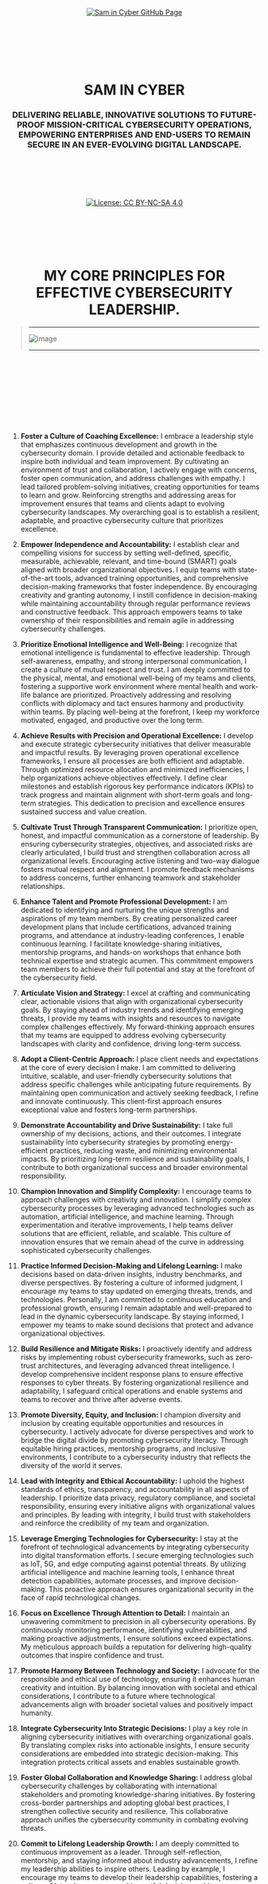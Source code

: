 <br><br><br><br><br><br><br><br>

<p align="center">
    <a href="https://github.com/samincyber">
        <img src="https://img.shields.io/badge/CLICK%20HERE%20TO%20VISIT%20SAM%20IN%20CYBER'S%20GITHUB%20PAGE-28a745?style=for-the-badge&labelColor=000000&logo=github&logoColor=white" 
             alt="Sam in Cyber GitHub Page" style="margin: 10px;">
    </a>
</p>

<br><br><br><br>

<h1 align="center">SAM IN CYBER</h1>
<h3 align="center">DELIVERING RELIABLE, INNOVATIVE SOLUTIONS TO FUTURE-PROOF MISSION-CRITICAL CYBERSECURITY OPERATIONS, EMPOWERING ENTERPRISES AND END-USERS TO REMAIN SECURE IN AN EVER-EVOLVING DIGITAL LANDSCAPE.</h3>

<br><br><br><br>

<p align="center">
    <a href="https://creativecommons.org/licenses/by-nc-sa/4.0/deed.en">
        <img src="https://img.shields.io/badge/license-Creative%20Commons%20BY--NC--SA%204.0-blue.svg" 
             alt="License: CC BY-NC-SA 4.0" />
    </a>
</p>

<br><br><br><br>

 
<h1 align="center">MY CORE PRINCIPLES FOR EFFECTIVE CYBERSECURITY LEADERSHIP.</h1>

> -----
>
> ![image](https://pbs.twimg.com/media/GiZOiRGWIAAVyIu?format=jpg&name=large)
>
> -----


<br><br><br><br><br><br><br><br>

1. **Foster a Culture of Coaching Excellence:**  I embrace a leadership style that emphasizes continuous development and growth in the cybersecurity domain. I provide detailed and actionable feedback to inspire both individual and team improvement. By cultivating an environment of trust and collaboration, I actively engage with concerns, foster open communication, and address challenges with empathy. I lead tailored problem-solving initiatives, creating opportunities for teams to learn and grow. Reinforcing strengths and addressing areas for improvement ensures that teams and clients adapt to evolving cybersecurity landscapes. My overarching goal is to establish a resilient, adaptable, and proactive cybersecurity culture that prioritizes excellence.

2. **Empower Independence and Accountability:**  I establish clear and compelling visions for success by setting well-defined, specific, measurable, achievable, relevant, and time-bound (SMART) goals aligned with broader organizational objectives. I equip teams with state-of-the-art tools, advanced training opportunities, and comprehensive decision-making frameworks that foster independence. By encouraging creativity and granting autonomy, I instill confidence in decision-making while maintaining accountability through regular performance reviews and constructive feedback. This approach empowers teams to take ownership of their responsibilities and remain agile in addressing cybersecurity challenges.

3. **Prioritize Emotional Intelligence and Well-Being:**  I recognize that emotional intelligence is fundamental to effective leadership. Through self-awareness, empathy, and strong interpersonal communication, I create a culture of mutual respect and trust. I am deeply committed to the physical, mental, and emotional well-being of my teams and clients, fostering a supportive work environment where mental health and work-life balance are prioritized. Proactively addressing and resolving conflicts with diplomacy and tact ensures harmony and productivity within teams. By placing well-being at the forefront, I keep my workforce motivated, engaged, and productive over the long term.

4. **Achieve Results with Precision and Operational Excellence:**  I develop and execute strategic cybersecurity initiatives that deliver measurable and impactful results. By leveraging proven operational excellence frameworks, I ensure all processes are both efficient and adaptable. Through optimized resource allocation and minimized inefficiencies, I help organizations achieve objectives effectively. I define clear milestones and establish rigorous key performance indicators (KPIs) to track progress and maintain alignment with short-term goals and long-term strategies. This dedication to precision and excellence ensures sustained success and value creation.

5. **Cultivate Trust Through Transparent Communication:**  I prioritize open, honest, and impactful communication as a cornerstone of leadership. By ensuring cybersecurity strategies, objectives, and associated risks are clearly articulated, I build trust and strengthen collaboration across all organizational levels. Encouraging active listening and two-way dialogue fosters mutual respect and alignment. I promote feedback mechanisms to address concerns, further enhancing teamwork and stakeholder relationships.

6. **Enhance Talent and Promote Professional Development:**  I am dedicated to identifying and nurturing the unique strengths and aspirations of my team members. By creating personalized career development plans that include certifications, advanced training programs, and attendance at industry-leading conferences, I enable continuous learning. I facilitate knowledge-sharing initiatives, mentorship programs, and hands-on workshops that enhance both technical expertise and strategic acumen. This commitment empowers team members to achieve their full potential and stay at the forefront of the cybersecurity field.

7. **Articulate Vision and Strategy:**  I excel at crafting and communicating clear, actionable visions that align with organizational cybersecurity goals. By staying ahead of industry trends and identifying emerging threats, I provide my teams with insights and resources to navigate complex challenges effectively. My forward-thinking approach ensures that my teams are equipped to address evolving cybersecurity landscapes with clarity and confidence, driving long-term success.

8. **Adopt a Client-Centric Approach:**  I place client needs and expectations at the core of every decision I make. I am committed to delivering intuitive, scalable, and user-friendly cybersecurity solutions that address specific challenges while anticipating future requirements. By maintaining open communication and actively seeking feedback, I refine and innovate continuously. This client-first approach ensures exceptional value and fosters long-term partnerships.

9. **Demonstrate Accountability and Drive Sustainability:**  I take full ownership of my decisions, actions, and their outcomes. I integrate sustainability into cybersecurity strategies by promoting energy-efficient practices, reducing waste, and minimizing environmental impacts. By prioritizing long-term resilience and sustainability goals, I contribute to both organizational success and broader environmental responsibility.

10. **Champion Innovation and Simplify Complexity:**  I encourage teams to approach challenges with creativity and innovation. I simplify complex cybersecurity processes by leveraging advanced technologies such as automation, artificial intelligence, and machine learning. Through experimentation and iterative improvements, I help teams deliver solutions that are efficient, reliable, and scalable. This culture of innovation ensures that we remain ahead of the curve in addressing sophisticated cybersecurity challenges.

11. **Practice Informed Decision-Making and Lifelong Learning:**  I make decisions based on data-driven insights, industry benchmarks, and diverse perspectives. By fostering a culture of informed judgment, I encourage my teams to stay updated on emerging threats, trends, and technologies. Personally, I am committed to continuous education and professional growth, ensuring I remain adaptable and well-prepared to lead in the dynamic cybersecurity landscape. By staying informed, I empower my teams to make sound decisions that protect and advance organizational objectives.

12. **Build Resilience and Mitigate Risks:**  I proactively identify and address risks by implementing robust cybersecurity frameworks, such as zero-trust architectures, and leveraging advanced threat intelligence. I develop comprehensive incident response plans to ensure effective responses to cyber threats. By fostering organizational resilience and adaptability, I safeguard critical operations and enable systems and teams to recover and thrive after adverse events.

13. **Promote Diversity, Equity, and Inclusion:**  I champion diversity and inclusion by creating equitable opportunities and resources in cybersecurity. I actively advocate for diverse perspectives and work to bridge the digital divide by promoting cybersecurity literacy. Through equitable hiring practices, mentorship programs, and inclusive environments, I contribute to a cybersecurity industry that reflects the diversity of the world it serves.

14. **Lead with Integrity and Ethical Accountability:**  I uphold the highest standards of ethics, transparency, and accountability in all aspects of leadership. I prioritize data privacy, regulatory compliance, and societal responsibility, ensuring every initiative aligns with organizational values and principles. By leading with integrity, I build trust with stakeholders and reinforce the credibility of my team and organization.

15. **Leverage Emerging Technologies for Cybersecurity:**  I stay at the forefront of technological advancements by integrating cybersecurity into digital transformation efforts. I secure emerging technologies such as IoT, 5G, and edge computing against potential threats. By utilizing artificial intelligence and machine learning tools, I enhance threat detection capabilities, automate processes, and improve decision-making. This proactive approach ensures organizational security in the face of rapid technological changes.

16. **Focus on Excellence Through Attention to Detail:**  I maintain an unwavering commitment to precision in all cybersecurity operations. By continuously monitoring performance, identifying vulnerabilities, and making proactive adjustments, I ensure solutions exceed expectations. My meticulous approach builds a reputation for delivering high-quality outcomes that inspire confidence and trust.

17. **Promote Harmony Between Technology and Society:**  I advocate for the responsible and ethical use of technology, ensuring it enhances human creativity and intuition. By balancing innovation with societal and ethical considerations, I contribute to a future where technological advancements align with broader societal values and positively impact humanity.

18. **Integrate Cybersecurity Into Strategic Decisions:**  I play a key role in aligning cybersecurity initiatives with overarching organizational goals. By translating complex risks into actionable insights, I ensure security considerations are embedded into strategic decision-making. This integration protects critical assets and enables sustainable growth.

19. **Foster Global Collaboration and Knowledge Sharing:**  I address global cybersecurity challenges by collaborating with international stakeholders and promoting knowledge-sharing initiatives. By fostering cross-border partnerships and adopting global best practices, I strengthen collective security and resilience. This collaborative approach unifies the cybersecurity community in combating evolving threats.

20. **Commit to Lifelong Leadership Growth:**  I am deeply committed to continuous improvement as a leader. Through self-reflection, mentorship, and staying informed about industry advancements, I refine my leadership abilities to inspire others. Leading by example, I encourage my teams to develop their leadership capabilities, fostering a culture of integrity, purpose, and impactful decision-making.



<br><br><br><br><br><br><br><br>

<h4 align="center">STAY TUNED FOR THE LATEST UPDATES!</h4>

<br><br><br><br>

<p align="center">
    <a href="https://github.com/samincyber">
        <img src="https://img.shields.io/badge/CLICK%20HERE%20TO%20VISIT%20SAM%20IN%20CYBER'S%20GITHUB%20PAGE-28a745?style=for-the-badge&labelColor=000000&logo=github&logoColor=white" 
             alt="Sam in Cyber GitHub Page" style="margin: 10px;">
    </a>
</p>

<br><br><br><br>

